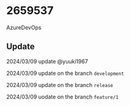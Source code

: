 # 2659537
AzureDevOps

## Update
2024/03/09 update @yuuki1967

2024/03/09 update on the branch `development`

2024/03/09 update on the branch `release`

2024/03/09 uodate on the branch `feature/1`
